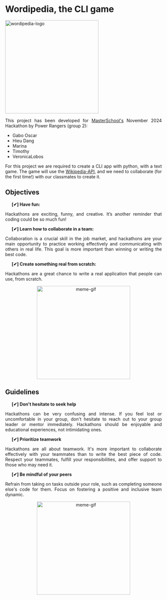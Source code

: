 # Wordipedia, the CLI game

<p align="left">
<img src="https://i.imgur.com/Qy3vulD.png" alt="wordipedia-logo" width="300"/>
</p>

<div style="text-align: justify">
<p>This project has been developed for <a href=https://de.masterschool.com/>MasterSchool's</a> November 2024 Hackathon by Power Rangers (group 2):</p>

<ul>
    <li>Gabo Oscar</li>
    <li>Hieu Dang</li>
    <li>Marina</li>
    <li>Timothy</li>
    <li>VeronicaLobos</li>
</ul>

<p>For this project we are required to create a CLI app with python, with a text game. The game will use the <a href=https://pypi.org/project/Wikipedia-API/>Wikipedia-API</a>, and we need to collaborate (for the first time!) with our classmates to create it.</p>
</div>

## Objectives

<div style="text-align: justify">
<p><strong>&ensp;&ensp;&ensp;[✔] Have fun:</strong></p>
<p>Hackathons are exciting, funny, and creative. It’s another reminder that coding could be so much fun!</p>
<p><strong>&ensp;&ensp;&ensp;[✔] Learn how to collaborate in a team:</strong></p>
<p>Collaboration is a crucial skill in the job market, and hackathons are your main opportunity to practice working effectively and communicating with others in real life. This goal is more important than winning or writing the best code.</p>
<p><strong>&ensp;&ensp;&ensp;[✔] Create something real from scratch:</strong></p>
<p>Hackathons are a great chance to write a real application that people can use, from scratch.</p>
</div>

<p align="center">
<img src="https://y.yarn.co/f014ba5f-0e76-430f-be6d-f243ba63d927_text.gif
" alt="meme-gif" width="300"/>
</p>

## Guidelines

<div style="text-align: justify">
<p><strong>&ensp;&ensp;&ensp;[✔] Don't hesitate to seek help</strong></p>
<p>Hackathons can be very confusing and intense. If you feel lost or uncomfortable in your group, don't hesitate to reach out to your group leader or mentor immediately. Hackathons should be enjoyable and educational experiences, not intimidating ones.</p>
<p><strong>&ensp;&ensp;&ensp;[✔] Prioritize teamwork</strong></p>
<p>Hackathons are all about teamwork. It's more important to collaborate effectively with your teammates than to write the best piece of code. Respect your teammates, fulfill your responsibilities, and offer support to those who may need it.</p>
<p><strong>&ensp;&ensp;&ensp;[✔] Be mindful of your peers</strong></p>
<p>Refrain from taking on tasks outside your role, such as completing someone else's code for them. Focus on fostering a positive and inclusive team dynamic.</p>
</div>

<p align="center">
<img src="https://c.tenor.com/pakzecn3_jgAAAAd/tenor.gif" alt="meme-gif" width="300"/>
</p>
